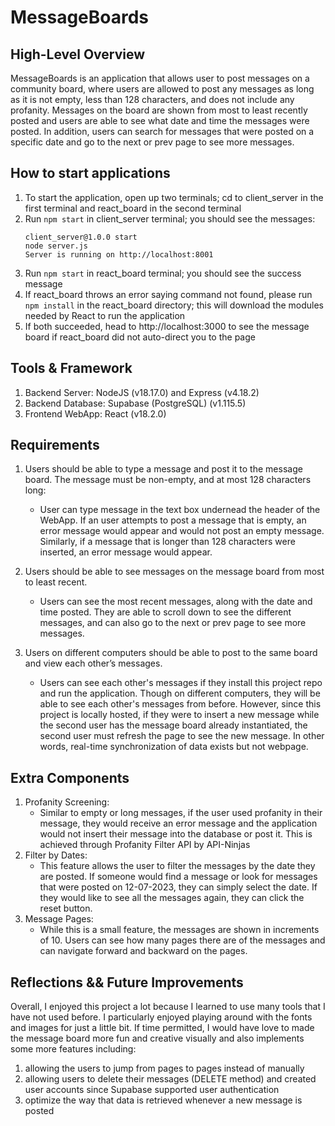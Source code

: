 # MessageBoards

## High-Level Overview
MessageBoards is an application that allows user to post messages on a community board, where users are allowed to post any messages as long as it is not empty, less than 128 characters, and does not include any profanity. Messages on the board are shown from most to least recently posted and users are able to see what date and time the messages were posted. In addition, users can search for messages that were posted on a specific date and go to the next or prev page to see more messages. 

## How to start applications
1. To start the application, open up two terminals; cd to client_server in the first terminal and react_board in the second terminal
2. Run ```npm start``` in client_server terminal; you should see the messages: 
    ```
    client_server@1.0.0 start
    node server.js
    Server is running on http://localhost:8001
    ```
3. Run ```npm start``` in react_board terminal;  you should see the success message
4. If react_board throws an error saying command not found, please run ```npm install``` in the react_board directory; this will download the modules needed by React to run the application
5. If both succeeded, head to http://localhost:3000 to see the message board if react_board did not auto-direct you to the page


## Tools & Framework
1. Backend Server: NodeJS (v18.17.0) and Express (v4.18.2)
2. Backend Database: Supabase (PostgreSQL) (v1.115.5)
3. Frontend WebApp: React (v18.2.0)

## Requirements
1. Users should be able to type a message and post it to the message board. The message must be non-empty, and at most 128 characters long:
    - User can type message in the text box undernead the header of the WebApp. If an user attempts to post a message that is empty, an error message would appear and would not post an empty message. Similarly, if a message that is longer than 128 characters were inserted, an error message would appear. 

2. Users should be able to see messages on the message board from most to least recent.
    - Users can see the most recent messages, along with the date and time posted. They are able to scroll down to see the different messages, and can also go to the next or prev page to see more messages.

3. Users on different computers should be able to post to the same board and view each other’s messages.
    - Users can see each other's messages if they install this project repo and run the application. Though on different computers, they will be able to see each other's messages from before. However, since this project is locally hosted, if they were to insert a new message while the second user has the message board already instantiated, the second user must refresh the page to see the new message. In other words, real-time synchronization of data exists but not webpage. 

## Extra Components
1. Profanity Screening:
    - Similar to empty or long messages, if the user used profanity in their message, they would receive an error message and the application would not insert their message into the database or post it. This is achieved through Profanity Filter API by API-Ninjas
2. Filter by Dates:
    - This feature allows the user to filter the messages by the date they are posted. If someone would find a message or look for messages that were posted on 12-07-2023, they can simply select the date. If they would like to see all the messages again, they can click the reset button.
3. Message Pages:
    - While this is a small feature, the messages are shown in increments of 10. Users can see how many pages there are of the messages and can navigate forward and backward on the pages. 

## Reflections && Future Improvements
Overall, I enjoyed this project a lot because I learned to use many tools that I have not used before. I particularly enjoyed playing around with the fonts and images for just a little bit. If time permitted, I would have love to made the message board more fun and creative visually and also implements some more features including: 

1. allowing the users to jump from pages to pages instead of manually 
2. allowing users to delete their messages (DELETE method) and created user accounts since Supabase supported user authentication
3. optimize the way that data is retrieved whenever a new message is posted 


